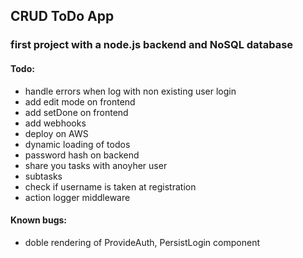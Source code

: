 ## CRUD ToDo App

### first project with a node.js backend and NoSQL database


#### Todo:
- handle errors when log with non existing user login
- add edit mode on frontend
- add setDone on frontend
- add webhooks
- deploy on AWS
- dynamic loading of todos
- password hash on backend
- share you tasks with anoyher user
- subtasks
- check if username is taken at registration
- action logger middleware


#### Known bugs:
- doble rendering of ProvideAuth, PersistLogin component
